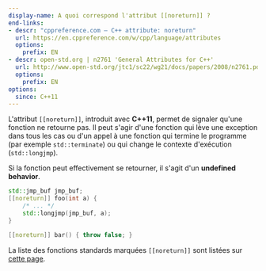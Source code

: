 ```yaml
---
display-name: A quoi correspond l'attribut [[noreturn]] ?
end-links:
- descr: "cppreference.com – C++ attribute: noreturn"
  url: https://en.cppreference.com/w/cpp/language/attributes
  options:
    prefix: EN
- descr: open-std.org | n2761 'General Attributes for C++'
  url: http://www.open-std.org/jtc1/sc22/wg21/docs/papers/2008/n2761.pdf
  options:
    prefix: EN
options:
  since: C++11
---
```

L'attribut ```[[noreturn]]```, introduit avec **C++11**, permet de signaler qu'une fonction ne retourne pas. Il peut s'agir d'une fonction qui lève une exception dans tous les cas ou d'un appel à une fonction qui termine le programme (par exemple ```std::terminate```) ou qui change le contexte d'exécution (```std::longjmp```).

Si la fonction peut effectivement se retourner, il s'agit d'un **undefined behavior**.

```cpp
std::jmp_buf jmp_buf;
[[noreturn]] foo(int a) {
    /* ... */
    std::longjmp(jmp_buf, a);
}

[[noreturn]] bar() { throw false; }
```

La liste des fonctions standards marquées ```[[noreturn]]``` sont listées sur [cette page](https://en.cppreference.com/w/cpp/language/attributes/noreturn).

